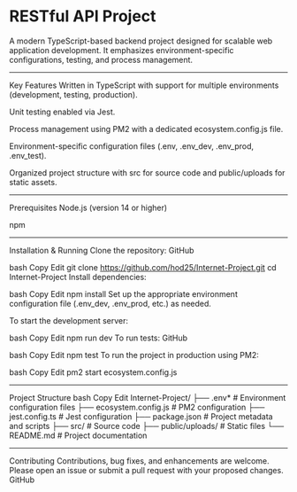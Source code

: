 ﻿# RESTful API Project
 
A modern TypeScript-based backend project designed for scalable web application development. It emphasizes environment-specific configurations, testing, and process management.​

---
Key Features
Written in TypeScript with support for multiple environments (development, testing, production).

Unit testing enabled via Jest.

Process management using PM2 with a dedicated ecosystem.config.js file.

Environment-specific configuration files (.env, .env_dev, .env_prod, .env_test).

Organized project structure with src for source code and public/uploads for static assets.​

---
Prerequisites
Node.js (version 14 or higher)

npm​

---
Installation & Running
Clone the repository:​
GitHub

bash
Copy
Edit
git clone https://github.com/hod25/Internet-Project.git
cd Internet-Project
Install dependencies:​

bash
Copy
Edit
npm install
Set up the appropriate environment configuration file (.env_dev, .env_prod, etc.) as needed.​

To start the development server:​

bash
Copy
Edit
npm run dev
To run tests:​
GitHub

bash
Copy
Edit
npm test
To run the project in production using PM2:​

bash
Copy
Edit
pm2 start ecosystem.config.js

----
Project Structure
bash
Copy
Edit
Internet-Project/
├── .env*                 # Environment configuration files
├── ecosystem.config.js   # PM2 configuration
├── jest.config.ts        # Jest configuration
├── package.json          # Project metadata and scripts
├── src/                  # Source code
├── public/uploads/       # Static files
└── README.md             # Project documentation

---
Contributing
Contributions, bug fixes, and enhancements are welcome. Please open an issue or submit a pull request with your proposed changes.​
GitHub


